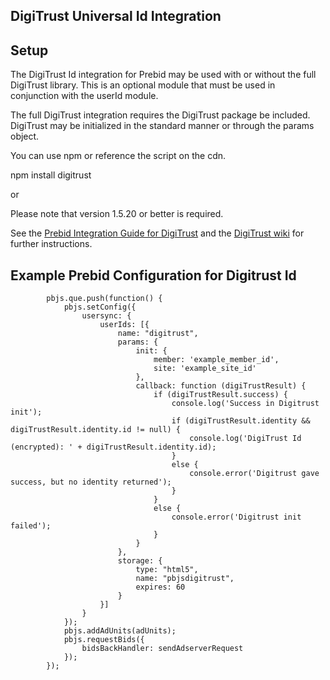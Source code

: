 ## DigiTrust Universal Id Integration

Setup
-----
The DigiTrust Id integration for Prebid may be used with or without the full
DigiTrust library. This is an optional module that must be used in conjunction
with the userId module.

The full DigiTrust integration requires the DigiTrust package be included.
DigiTrust may be initialized in the standard manner or through the params
object. 

You can use npm or reference the script on the cdn.

npm install digitrust

or

<script src="https://cdn.digitru.st/prod/1.5.20/digitrust.min.js"></script>

Please note that version 1.5.20 or better is required.


See the [Prebid Integration Guide for DigiTrust](https://github.com/digi-trust/dt-cdn/wiki/Prebid-Integration-for-DigiTrust-Id)
and the [DigiTrust wiki](https://github.com/digi-trust/dt-cdn/wiki)
for further instructions.


## Example Prebid Configuration for Digitrust Id
```
        pbjs.que.push(function() {
            pbjs.setConfig({
                usersync: {
                    userIds: [{
						name: "digitrust",
						params: {
							init: {
								member: 'example_member_id',
								site: 'example_site_id'
							},
							callback: function (digiTrustResult) {
								if (digiTrustResult.success) {
									console.log('Success in Digitrust init');
									if (digiTrustResult.identity && digiTrustResult.identity.id != null) {
										console.log('DigiTrust Id (encrypted): ' + digiTrustResult.identity.id);
									}
									else {
										console.error('Digitrust gave success, but no identity returned');
									}
								}
								else {
									console.error('Digitrust init failed');
								}
							}
						},
						storage: {
							type: "html5",
							name: "pbjsdigitrust",
							expires: 60
						}
					}]
                }
            });
            pbjs.addAdUnits(adUnits);
            pbjs.requestBids({
                bidsBackHandler: sendAdserverRequest
            });
        });

```




